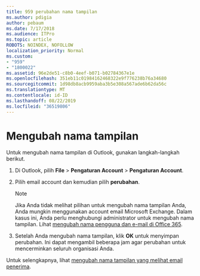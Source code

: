 ```yaml
---
title: 959 perubahan nama tampilan
ms.author: pdigia
author: pebaum
ms.date: 7/17/2018
ms.audience: ITPro
ms.topic: article
ROBOTS: NOINDEX, NOFOLLOW
localization_priority: Normal
ms.custom:
- "959"
- "1800022"
ms.assetid: 96e2de51-c8b0-4eef-b071-b02784367e1e
ms.openlocfilehash: 351eb11c01984162468322e9f776238b76a34680
ms.sourcegitcommit: 1d98db8acb9959aba3b5e308a567ade6b62da56c
ms.translationtype: MT
ms.contentlocale: id-ID
ms.lasthandoff: 08/22/2019
ms.locfileid: "36519806"
---
```

# <a name="change-your-display-name"></a>Mengubah nama tampilan
  
Untuk mengubah nama tampilan di Outlook, gunakan langkah-langkah berikut.
  
1. Di Outlook, pilih **File** \> **Pengaturan Account** \> **Pengaturan Account**.

2. Pilih email account dan kemudian pilih **perubahan**.

    > [!NOTE]
    > Jika Anda tidak melihat pilihan untuk mengubah nama tampilan Anda, Anda mungkin menggunakan account email Microsoft Exchange. Dalam kasus ini, Anda perlu menghubungi administrator untuk mengubah nama tampilan. Lihat [mengubah nama pengguna dan e-mail di Office 365](https://support.office.com/article/fb5ac074-e203-4e1f-9843-b9d1a3e03297.aspx).
  
3. Setelah Anda mengubah nama tampilan, klik **OK** untuk menyimpan perubahan. Ini dapat mengambil beberapa jam agar perubahan untuk mencerminkan seluruh organisasi Anda.

Untuk selengkapnya, lihat [mengubah nama tampilan yang melihat email penerima](https://support.office.com/article/2b53331a-ba2a-4803-88dc-ac9fe376c8a9.aspx).
  